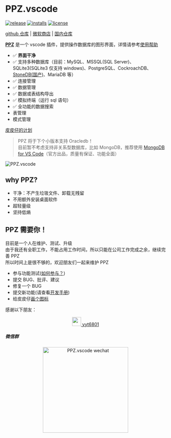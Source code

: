# PPZ.vscode
[![release](https://img.shields.io/github/release/ppz-pro/ppz.vscode)](https://github.com/ppz-pro/ppz.vscode/releases)
[![installs](https://img.shields.io/visual-studio-marketplace/i/ppz.ppz)](https://marketplace.visualstudio.com/items?itemName=ppz.ppz)
[![license](https://img.shields.io/github/license/ppz-pro/ppz.vscode)](https://github.com/ppz-pro/ppz.vscode/blob/main/LICENSE)

[github 仓库](https://github.com/ppz-pro/ppz.vscode) | [微软商店](https://marketplace.visualstudio.com/items?itemName=ppz.ppz) | [国内仓库](https://gitee.com/ppz-pro/ppz.vscode)

[**PPZ**](https://marketplace.visualstudio.com/items?itemName=ppz.ppz) 是一个 vscode 插件，提供操作数据库的图形界面，详情请参考[使用帮助](https://gitee.com/ppz-pro/ppz.vscode/wikis/%E4%BD%BF%E7%94%A8%E5%B8%AE%E5%8A%A9)  

+ ✅ **界面干净**
+ ✅ 支持多种数据库（目前：MySQL、MSSQL(SQL Server)、SQLite3(SQLite3 仅支持 windows)、PostgreSQL、CockroachDB、[StoneDB(国产)](https://www.stoneatom.com/StoneDB)、MariaDB 等）
+ ✅ 连接管理
+ ✅ 数据管理
+ ✅ 数据或表结构导出
+ ✅ 模拟终端（运行 sql 语句）
+ ✅ 全功能的数据搜索
+ 表管理
+ 模式管理

[皮皮仔的计划](https://github.com/ppz-pro/ppz.vscode/wiki/todo)

> PPZ 将于下个小版本支持 Oracledb！  
> 目前暂不考虑支持非关系型数据库，比如 MongoDB，推荐使用 [MongoDB for VS Code](https://github.com/mongodb-js/vscode)（官方出品，质量有保证、功能全面）

![PPZ.vscode](https://files20220620.oss-cn-shanghai.aliyuncs.com/ppz/ppz.vscode/usage/ppz.vscode.gif?20220704)

## why PPZ?
+ 干净：不产生垃圾文件、卸载无残留
+ 不用额外安装桌面软件
+ 超轻量级
+ 坚持低熵

## PPZ 需要你！
目前是一个人在维护、测试、升级  
由于我还有全职工作，不能占用工作时间，所以只能在公司工作完成之余，继续完善 PPZ  
所以时间上是很不够的，欢迎朋友们一起来维护 PPZ   
+ 参与功能测试([如何参与？](./FCT.md))
+ 提交 BUG、批评、建议
+ 修复一个 BUG
+ 提交新功能(请查看[开发手册](./CONTRIBUTION.md))
+ 给皮皮仔[画个图标](./assets/icon.png)

感谢以下朋友：
<div align="center">
  <a href="https://github.com/yyt6801">
    <img src="https://avatars.githubusercontent.com/u/18433720?v=4" width=28 style="width: 2em">
    yyt6801
  </a>
</div>

##### 微信群
<div align="center">
<img src="https://files20220620.oss-cn-shanghai.aliyuncs.com/ppz.vscode.jpg?20220704" alt="PPZ.vscode wechat" width=268 />
</div>
